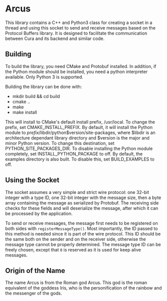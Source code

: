 Arcus
=====

This library contains a C++ and Python3 class for creating a socket in a thread
and using this socket to send and receive messages based on the Protocol Buffers
library. It is designed to facilitate the communication between Cura and its
backend and similar code.

Building
--------

To build the library, you need CMake and Protobuf installed. In addition, if the
Python module should be installed, you need a python interpreter available. Only
Python 3 is supported.

Building the library can be done with:

- mkdir build && cd build
- cmake ..
- make
- make install

This will install to CMake's default install prefix, /usr/local. To change the
prefix, set CMAKE_INSTALL_PREFIX. By default, it will install the Python module
to $prefix/$libdir/python$version/site-packages, where $libdir is an architecture
dependant library directory and $version is the major and minor Python version.
To change this destination, set PYTHON_SITE_PACKAGES_DIR. To disable installing
the Python module completely, set INSTALL_PYTHON_PACKAGE to off. By default, the
examples directory is also built. To disable this, set BUILD_EXAMPLES to off.

Using the Socket
----------------

The socket assumes a very simple and strict wire protocol: one 32-bit integer with
a type ID, one 32-bit integer with the message size, then a byte array containing
the message as serialized by Protobuf. The receiving side checks for these fields
and will deserialize the message, after which it can be processed by the
application.

To send or receive messages, the message first needs to be registered on both sides
with `registerMessageType()`. Most importantly, the ID passed to this method is
needed since it is part of the wire protocol. This ID should be the same both on the
sender and on the receiver side, otherwise the message type cannot be properly
determined. The message type ID can be freely chosen, except that `0` is reserved as
it is used for keep alive messages.

Origin of the Name
------------------

The name Arcus is from the Roman god Arcus. This god is the roman equivalent of
the goddess Iris, who is the personification of the rainbow and the messenger
of the gods.
